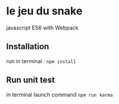 # le jeu du snake

javascript ES6 with Webpack

## Installation

run in terminal : `npm install`

## Run unit test

in terminal launch command `npm run karma`